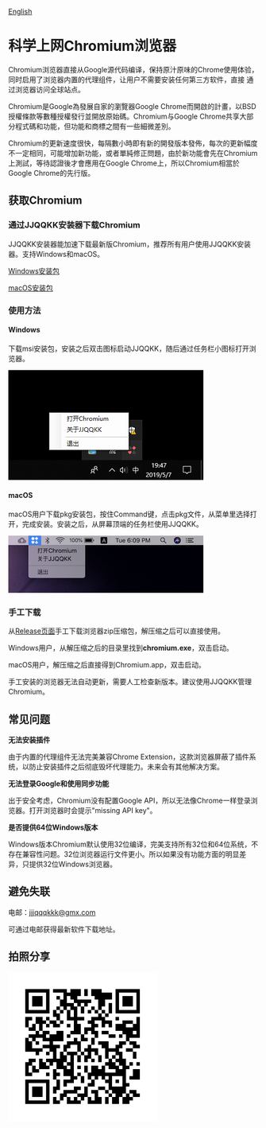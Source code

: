 [English](README_en.md)

# 科学上网Chromium浏览器

Chromium浏览器直接从Google源代码编译，保持原汁原味的Chrome使用体验，同时启用了浏览器内置的代理组件，让用户不需要安装任何第三方软件，直接
通过浏览器访问全球站点。

Chromium是Google為發展自家的瀏覽器Google Chrome而開啟的計畫，以BSD授權條款等數種授權發行並開放原始碼。Chromium与Google Chrome共享大部分程式碼和功能，但功能和商標之間有一些細微差別。

Chromium的更新速度很快，每隔數小時即有新的開發版本發佈，每次的更新幅度不一定相同，可能增加新功能，或者單純修正問題，由於新功能會先在Chromium上測試，等待認證後才會應用在Google Chrome上，所以Chromium相當於Google Chrome的先行版。

## 获取Chromium

### 通过JJQQKK安装器下载Chromium

JJQQKK安装器能加速下载最新版Chromium，推荐所有用户使用JJQQKK安装器。支持Windows和macOS。

[Windows安装包](https://github.com/jjqqkk/chromium/releases/download/75.0.3770.15/JJQQKK-1.0.0.msi)

[macOS安装包](https://github.com/jjqqkk/chromium/releases/download/75.0.3770.15/JJQQKK-1.0.0.pkg)

### 使用方法

#### Windows

下载msi安装包，安装之后双击图标启动JJQQKK，随后通过任务栏小图标打开浏览器。

![](images/windows-icon.png)

#### macOS

macOS用户下载pkg安装包，按住Command键，点击pkg文件，从菜单里选择打开，完成安装。安装之后，从屏幕顶端的任务栏使用JJQQKK。

![](images/mac-icon.png)

### 手工下载

从[Release页面](https://github.com/jjqqkk/chromium/releases)手工下载浏览器zip压缩包，解压缩之后可以直接使用。

Windows用户，从解压缩之后的目录里找到**chromium.exe**，双击启动。

macOS用户，解压缩之后直接得到Chromium.app，双击启动。

手工安装的浏览器无法自动更新，需要人工检查新版本。建议使用JJQQKK管理Chromium。


## 常见问题

**无法安装插件**

由于内置的代理组件无法完美兼容Chrome Extension，这款浏览器屏蔽了插件系统，以防止安装插件之后彻底毁坏代理能力。未来会有其他解决方案。

**无法登录Google和使用同步功能**

出于安全考虑，Chromium没有配置Google API，所以无法像Chrome一样登录浏览器。打开浏览器时会提示"missing API key"。

**是否提供64位Windows版本**

Windows版本Chromium默认使用32位编译，完美支持所有32位和64位系统，不存在兼容性问题。32位浏览器运行文件更小。所以如果没有功能方面的明显差异，只提供32位Windows浏览器。


## 避免失联

电邮：jjjqqqkkk@gmx.com

可通过电邮获得最新软件下载地址。


## 拍照分享

![](images/readme.png)


